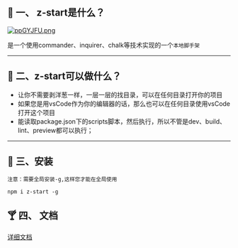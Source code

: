 


## 🍍 一、  z-start是什么？

[![ppGYJFU.png](https://s1.ax1x.com/2023/03/17/ppGYJFU.png)](https://imgse.com/i/ppGYJFU)

是一个使用commander、inquirer、chalk等技术实现的一个`本地脚手架`

---

## 🥯 二、z-start可以做什么？

- 让你不需要剥洋葱一样，一层一层的找目录，可以在任何目录打开你的项目
- 如果您是用vsCode作为你的编辑器的话，那么也可以在任何目录使用vsCode打开这个项目
- 能读取package.json下的scripts脚本，然后执行，所以不管是dev、build、lint、preview都可以执行；

---

## 🍨 三、安装

`注意：需要全局安装-g,这样您才能在全局使用`

```shell
npm i z-start -g
```

## 🍸 四、 文档

[详细文档](https://blog.csdn.net/weixin_42424283/article/details/129619710)